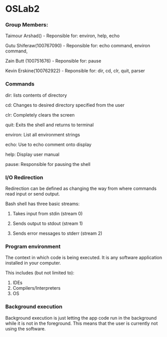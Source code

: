 # OSLab2

### Group Members: 
Taimour Arshad() - Reponsible for: environ, help, echo

Gutu Shiferaw(100767090) - Reponsible for: echo command, environ command,

Zain Butt (100751676) - Reponsible for: pause

Kevin Erskine(100762922) - Reponsible for: dir, cd, clr, quit, parser


### Commands
dir: lists contents of directory

cd: Changes to desired directory specified from the user

clr: Completely clears the screen

quit: Exits the shell and returns to terminal

environ: List all environment strings

echo: Use to echo comment onto display

help: Display user manual

pause: Responsible for pausing the shell

### I/O Redirection
Redirection can be defined as changing the way from where commands read input or send output. 

Bash shell has three basic streams:

1. Takes input from stdin (stream 0)

2. Sends output to stdout (stream 1)

3. Sends error messages to stderr (stream 2)

### Program environment
The context in which code is being executed. It is any software application installed in your computer. 

This includes (but not limited to):

1. IDEs
2. Compilers/Interpreters
3. OS

### Background execution
Background execution is just letting the app code run in the background while it is not in the foreground. This means that the user is currently not using the software.


